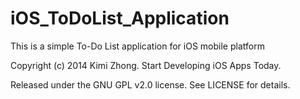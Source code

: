 iOS_ToDoList_Application
========================

This is a simple To-Do List application for iOS mobile platform

Copyright (c) 2014 Kimi Zhong. Start Developing iOS Apps Today.

Released under the GNU GPL v2.0 license. See LICENSE for details.
